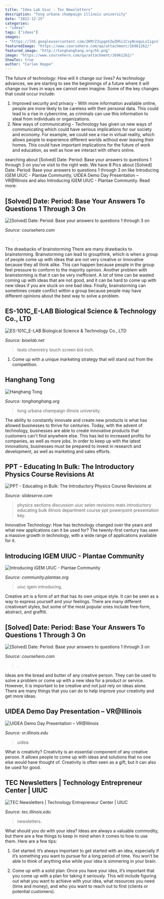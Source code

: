 ```yaml
---
title: "Idea Lab Uiuc - Tec Newsletters"
description: "Tong urbana champaign illinois university"
date: "2022-12-25"
categories:
- "ideas"
tags: ["ideas"]
images:
- "https://lh5.googleusercontent.com/2KMrZ3ipgohZwZHhi1CvyNcequLxIigcn7PQVjxi_eoTqA5huq9UubbwwUNOLKoVqma7JtIcjXxhqPMPoyFjPSEOGJjspV8yr_dRPYXSBk-jZg-ozeefQm5Lkgl8OpReXD9iVQ9J"
featuredImage: "https://www.coursehero.com/qa/attachment/16961262/"
featured_image: "http://tonghanghang.org/hh.png"
image: "https://www.coursehero.com/qa/attachment/16961262/"
ShowToc: true
author: "Carlee Hoppe"
---
```



The future of technology: How will it change our lives?
As technology advances, we are starting to see the beginnings of a future where it will change our lives in ways we cannot even imagine. Some of the key changes that could occur include: 
1. Improved security and privacy - With more information available online, people are more likely to be careless with their personal data. This could lead to a rise in cybercrime, as criminals can use this information to steal from individuals or organizations. 
2. New ways of communicating - Technology has given us new ways of communicating which could have serious implications for our society and economy. For example, we could see a rise in virtual reality, which allows people to experience different worlds without ever leaving their homes. This could have important implications for the future of work and education, as well as how we interact with others online. 

	

		
searching about [Solved] Date: Period: Base your answers to questions 1 through 3 on you've visit to the right web. We have 8 Pics about [Solved] Date: Period: Base your answers to questions 1 through 3 on like Introducing iGEM UIUC - Plantae Community, UIDEA Demo Day Presentation – VR@Illinois and also Introducing iGEM UIUC - Plantae Community. Read more:
		
    
## [Solved] Date: Period: Base Your Answers To Questions 1 Through 3 On

<img loading=lazy src="https://www.coursehero.com/qa/attachment/16961643/" onerror="this.onerror=null;this.src='https://tse4.mm.bing.net/th?id=OIP.svbxvJO3HR5h6gxRbhyJBgHaGN&amp;pid=15.1';" alt="[Solved] Date: Period: Base your answers to questions 1 through 3 on">

_Source: coursehero.com_

>. 

	

The drawbacks of brainstorming
There are many drawbacks to brainstorming. Brainstorming can lead to groupthink, which is when a group of people come up with ideas that are not very creative or innovative because they all think alike. This can happen because people in the group feel pressure to conform to the majority opinion. Another problem with brainstorming is that it can be very inefficient. A lot of time can be wasted coming up with ideas that are not good, and it can be hard to come up with new ideas if you are stuck on one bad idea. Finally, brainstorming can sometimes create conflict within a group because people may have different opinions about the best way to solve a problem.

    
## ES-101C_E-LAB Biological Science &amp; Technology Co., LTD

<img loading=lazy src="http://www.bioelab.net/upload/file/2018/20180410/20180410094540_34783.jpg" onerror="this.onerror=null;this.src='https://tse4.mm.bing.net/th?id=OIP.wRAKrgc0I21ZXYgqvXGHWQAAAA&amp;pid=15.1';" alt="ES-101C_E-LAB Biological Science &amp; Technology Co., LTD">

_Source: bioelab.net_

>tests chemistry touch screen bid inch. 

	

1. Come up with a unique marketing strategy that will stand out from the competition.

    
## Hanghang Tong

<img loading=lazy src="http://tonghanghang.org/hh.png" onerror="this.onerror=null;this.src='https://tse2.mm.bing.net/th?id=OIP.pUvOT4PzKxSY3w5MH3uw4gAAAA&amp;pid=15.1';" alt="Hanghang Tong">

_Source: tonghanghang.org_

>tong urbana champaign illinois university. 

	

The ability to constantly innovate and create new products is what has allowed businesses to thrive for centuries. Today, with the advent of technology, businesses are able to create innovative products that customers can't find anywhere else. This has led to increased profits for companies, as well as more jobs. In order to keep up with the latest innovations, businesses must be prepared to invest in research and development, as well as marketing and sales efforts.

    
## PPT - Educating In Bulk: The Introductory Physics Course Revisions At

<img loading=lazy src="https://image.slideserve.com/648140/discussion-sections-l.jpg" onerror="this.onerror=null;this.src='https://tse1.mm.bing.net/th?id=OIP.o7pYQOrSMdADMMHcN3rsegHaFj&amp;pid=15.1';" alt="PPT - Educating in Bulk: The Introductory Physics Course Revisions at">

_Source: slideserve.com_

>physics sections discussion uiuc selen revisions mats introductory educating bulk illinois department course ppt powerpoint presentation key. 

	

Innovative Technology: How has technology changed over the years and what new applications can it be used for?
The twenty-first century has seen a massive growth in technology, with a wide range of applications available for it.

    
## Introducing IGEM UIUC - Plantae Community

<img loading=lazy src="https://lh5.googleusercontent.com/2KMrZ3ipgohZwZHhi1CvyNcequLxIigcn7PQVjxi_eoTqA5huq9UubbwwUNOLKoVqma7JtIcjXxhqPMPoyFjPSEOGJjspV8yr_dRPYXSBk-jZg-ozeefQm5Lkgl8OpReXD9iVQ9J" onerror="this.onerror=null;this.src='https://tse1.mm.bing.net/th?id=OIP.T81x_MSc8a7cTk7dQPFQUQHaF_&amp;pid=15.1';" alt="Introducing iGEM UIUC - Plantae Community">

_Source: community.plantae.org_

>uiuc igem introducing. 

	

Creative art is a form of art that has its own unique style. It can be seen as a way to express yourself and your feelings. There are many different creativeart styles, but some of the most popular ones include free-form, abstract, and graffiti.

    
## [Solved] Date: Period: Base Your Answers To Questions 1 Through 3 On

<img loading=lazy src="https://www.coursehero.com/qa/attachment/16961262/" onerror="this.onerror=null;this.src='https://tse3.mm.bing.net/th?id=OIP.4QPSLw6zfsteMVU19HeCBQHaH6&amp;pid=15.1';" alt="[Solved] Date: Period: Base your answers to questions 1 through 3 on">

_Source: coursehero.com_

>. 

	

Ideas are the bread and butter of any creative person. They can be used to solve a problem or come up with a new idea for a product or service. However, it is important to be creative and not just rely on ideas alone. There are many things that you can do to help improve your creativity and get more ideas.

    
## UIDEA Demo Day Presentation – VR@Illinois

<img loading=lazy src="https://vr.illinois.edu/wp-content/uploads/2019/12/IMG_3580.jpg" onerror="this.onerror=null;this.src='https://tse4.mm.bing.net/th?id=OIP.za24sC68MG_h2oLV2lmodwHaFj&amp;pid=15.1';" alt="UIDEA Demo Day Presentation – VR@Illinois">

_Source: vr.illinois.edu_

>uidea. 

	

What is creativity?
Creativity is an essential component of any creative person. It allows people to come up with ideas and solutions that no one else would have thought of. Creativity is often seen as a gift, but it can also be used for good.

    
## TEC Newsletters | Technology Entrepreneur Center | UIUC

<img loading=lazy src="https://ws.engr.illinois.edu/sitemanager/viewphoto.aspx?id=25632" onerror="this.onerror=null;this.src='https://tse4.mm.bing.net/th?id=OIP.RY6B3wwN5G8NpWBigpjXNQHaHZ&amp;pid=15.1';" alt="TEC Newsletters | Technology Entrepreneur Center | UIUC">

_Source: tec.illinois.edu_

>newsletters. 

	

What should you do with your idea?
Ideas are always a valuable commodity, but there are a few things to keep in mind when it comes to how to use them. Here are a few tips: 
1. Get started: It’s always important to get started with an idea, especially if it’s something you want to pursue for a long period of time. You won’t be able to think of anything else while your idea is simmering in your brain.

2. Come up with a solid plan: Once you have your idea, it’s important that you come up with a plan for taking it seriously. This will include figuring out what you want to achieve with your idea, what resources you need (time and money), and who you want to reach out to first (clients or potential customers). 


